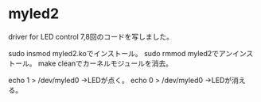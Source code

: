 # myled2
driver for LED control
7,8回のコードを写しました。

sudo insmod myled2.koでインストール。
sudo rmmod myled2でアンインストール。
make cleanでカーネルモジュールを消去。

echo 1 > /dev/myled0
→LEDが点く。
echo 0 > /dev/myled0
→LEDが消える。
